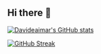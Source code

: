 ## Hi there 👋

[![Davideaimar's GitHub stats](https://github-readme-stats.vercel.app/api?username=davideaimar&theme=dark)](https://github.com/davideaimar/github-readme-stats)

[![GitHub Streak](http://github-readme-streak-stats.herokuapp.com?user=davideaimar&theme=dark&date_format=M%20j%5B%2C%20Y%5D)](https://git.io/streak-stats)

<!--
**davideaimar/davideaimar** is a ✨ _special_ ✨ repository because its `README.md` (this file) appears on your GitHub profile.

Here are some ideas to get you started:

- 🔭 I’m currently working on ...
- 🌱 I’m currently learning ...
- 👯 I’m looking to collaborate on ...
- 🤔 I’m looking for help with ...
- 💬 Ask me about ...
- 📫 How to reach me: ...
- 😄 Pronouns: ...
- ⚡ Fun fact: ...
-->
